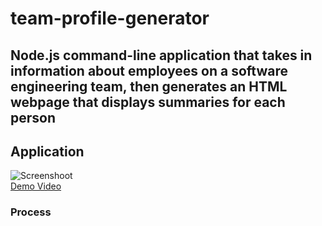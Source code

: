 # team-profile-generator

## Node.js command-line application that takes in information about employees on a software engineering team, then generates an HTML webpage that displays summaries for each person

## Application  
![Screenshoot]()  
[Demo Video]()


### Process

